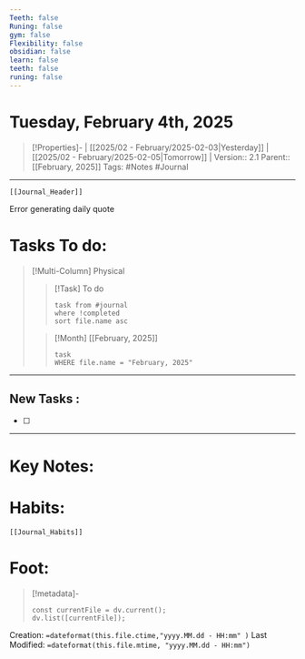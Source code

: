 ```yaml
---
Teeth: false
Runing: false
gym: false
Flexibility: false
obsidian: false
learn: false
teeth: false
runing: false
---
```

# Tuesday, February 4th, 2025
>[!Properties]- | [[2025/02 - February/2025-02-03|Yesterday]] | [[2025/02 - February/2025-02-05|Tomorrow]] | 
>Version:: 2.1
>Parent:: [[February, 2025]]
>Tags: #Notes #Journal 
***
```meta-bind-embed
[[Journal_Header]]
```
Error generating daily quote
# Tasks To do:
>[!Multi-Column] Physical
>>[!Task] To do 
>>```dataview
>>task from #journal
>>where !completed
>>sort file.name asc
>>```
>
>>[!Month] [[February, 2025]]
>>```dataview
>>task
>>WHERE file.name = "February, 2025"
>>```
***
## New Tasks :
- [ ]
***

# Key Notes:


# Habits:
```meta-bind-embed
[[Journal_Habits]]
```
# Foot:

>[!metadata]- 
>```dataviewjs
>const currentFile = dv.current();
>dv.list([currentFile]);
>```
Creation:          `=dateformat(this.file.ctime,"yyyy.MM.dd - HH:mm" )`
Last Modified:  `=dateformat(this.file.mtime, "yyyy.MM.dd - HH:mm")`


